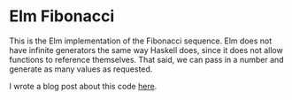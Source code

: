# Elm Fibonacci

This is the Elm implementation of the Fibonacci sequence. Elm does not have
infinite generators the same way Haskell does, since it does not allow functions
to reference themselves. That said, we can pass in a number and generate as many
values as requested.

I wrote a blog post about this code [here](http://blog.asonix.dog/post/157726443394/who-wants-to-learn-elm-repost-two-previous-so-i).
